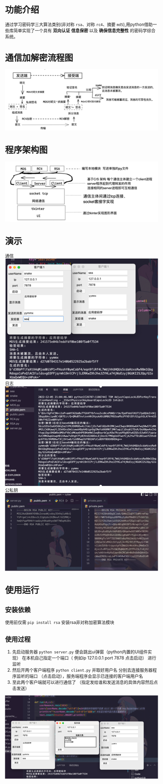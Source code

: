 # 功能介绍
通过学习密码学三大算法类别(非对称 `rsa`、对称 `rc4`、摘要 `md5`),用python借助一些库简单实现了一个具有 **双向认证** **信息保密** 以及 **确保信息完整性** 的密码学综合系统。
# 通信加解密流程图
![Alt text](asset/%E5%8A%A0%E8%A7%A3%E5%AF%86%E6%B5%81%E7%A8%8B%E5%9B%BE.png)
# 程序架构图
![Alt text](asset/%E7%A8%8B%E5%BA%8F%E6%9E%B6%E6%9E%84.png)

# 演示
通信
![Alt text](asset/%E9%80%9A%E4%BF%A1%E6%BC%94%E7%A4%BA.png)
日志
![Alt text](asset/%E6%97%A5%E5%BF%97.png)
公私钥
![Alt text](asset/rsa.png)

# 使用运行

## 安装依赖

使用前仅需 `pip install rsa` 安装rsa非对称加密算法模块

## 使用过程

1. 先启动服务器 `python server.py` 便会跳出ui弹窗（python内置的UI组件实现） 在本机自己指定一个端口（ 例如ip 127.0.0.1 port 7878 点击启动） 进行监听
2. 然后开两个客户端程序 `python client.py` 并取好用户名 分别去连接服务器程序监听的端口  （点击启动），服务端程序会显示已连接的客户端用户名
3. 至此两个客户端就可以进行通信了 （指定发给谁和发送消息的具体内容然后点击发送）

![Alt text](asset/feature.png)